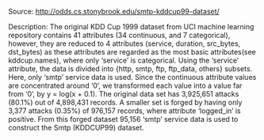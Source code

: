 Source: 
http://odds.cs.stonybrook.edu/smtp-kddcup99-dataset/

Description:
The original KDD Cup 1999 dataset from UCI machine learning repository contains 41 attributes (34 continuous, and 7 categorical), however, they are reduced to 4 attributes (service, duration, src_bytes, dst_bytes) as these attributes are regarded as the most basic attributes(see kddcup.names), where only ‘service’ is categorical. Using the ‘service’ attribute, the data is divided into {http, smtp, ftp, ftp_data, others} subsets. Here, only ‘smtp’ service data is used. Since the continuous attribute values are concentrated around ‘0’, we transformed each value into a value far from ‘0’, by y = log(x + 0.1). The original data set has 3,925,651 attacks (80.1%) out of 4,898,431 records. A smaller set is forged by having only 3,377 attacks (0.35%) of 976,157 records, where attribute ‘logged_in’ is positive. From this forged dataset 95,156 ‘smtp’ service data is used to construct the Smtp (KDDCUP99) dataset. 